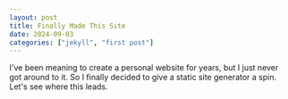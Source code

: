 ```yaml
---
layout: post
title: Finally Made This Site
date: 2024-09-03
categories: ["jekyll", "first post"]
---
```


I've been meaning to create a personal website for years, but I just never got around to it. So I finally decided to give a static site generator a spin. Let's see where this leads.

